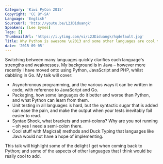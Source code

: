 ```yaml
---
Category: 'Kiwi PyCon 2015'
Copyright: 'CC BY-SA'
Language: 'English'
SourceUrl: 'http://youtu.be/L2JDiduangk'
Speakers: [Lee Symes]
Tags: []
ThumbnailUrl: 'https://i.ytimg.com/vi/L2JDiduangk/hqdefault.jpg'
Title: Why Python is awesome \u2013 and some other languages are cool too\
date: '2015-09-05'
---
```

Switching between many languages quickly clarifies each language's strengths and weaknesses. My background is in Java – however more recently I have moved onto using Python, JavaScript and PHP, whilst dabbling in Go. My talk will cover:

 - Asynchronous programming, and the various ways it can be written in code, with reference to JavaScript and Go.
 - Packaging, how some languages do it better and worse than Python, and what Python can learn from them.
 - Unit testing in all languages is hard, but the syntactic sugar that is added can ease the pain, and make the output when your tests inevitably fail easier to read.
 - Syntax Shock, what brackets and semi-colons? Why are you not running – oh yes I need a semi-colon there.
 - Cool stuff with Magic(al) methods and Duck Typing that languages like Java would not have a hope of implementing. 

This talk will highlight some of the delight I get when coming back to Python; and some of the aspects of other languages that I think would be really cool to add. 
